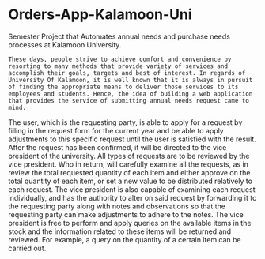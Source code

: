 # Orders-App-Kalamoon-Uni
Semester Project that Automates annual needs and purchase needs processes at Kalamoon University.

	These days, people strive to achieve comfort and convenience by resorting to many methods that provide variety of services and accomplish their goals, targets and best of interest. In regards of University Of Kalamoon, it is well known that it is always in pursuit of finding the appropriate means to deliver those services to its employees and students. Hence, the idea of building a web application that provides the service of submitting annual needs request came to mind.
The user, which is the requesting party, is able to apply for a request by filling in the request form for the current year and be able to apply adjustments to this specific request until the user is satisfied with the result. After the request has been confirmed, it will be directed to the vice president of the university.
All types of requests are to be reviewed by the vice president. Who in return, will carefully examine all the requests, as in review the total requested quantity of each item and either approve on the total quantity of each item, or set a new value to be distributed relatively to each request.
The vice president is also capable of examining each request individually, and has the authority to alter on said request by forwarding it to the requesting party along with notes and observations so that the requesting party can make adjustments to adhere to the notes.
The vice president is free to perform and apply queries on the available items in the stock and the information related to these items will be returned and reviewed. For example, a query on the quantity of a certain item can be carried out. 
